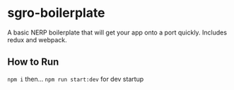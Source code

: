 # sgro-boilerplate
A basic NERP boilerplate that will get your app onto a port quickly. Includes redux and webpack.

## How to Run
`npm i` then...
`npm run start:dev` for dev startup
